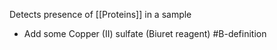 Detects presence of [[Proteins]] in a sample
- Add some Copper (II) sulfate (Biuret reagent)
#B-definition 